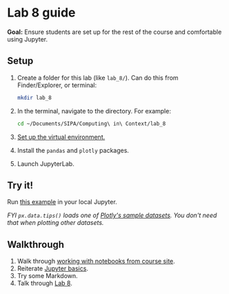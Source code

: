 # Lab 8 guide

**Goal:** Ensure students are set up for the rest of the course and comfortable using Jupyter.

## Setup

1. Create a folder for this lab (like `lab_8/`). Can do this from Finder/Explorer, or terminal:

   ```sh
   mkdir lab_8
   ```

1. In the terminal, navigate to the directory. For example:

   ```sh
   cd ~/Documents/SIPA/Computing\ in\ Context/lab_8
   ```

1. [Set up the virtual environment.](notebooks.md#installing-packages)
1. Install the `pandas` and `plotly` packages.
1. Launch JupyterLab.

## Try it!

Run [this example](https://plotly.com/python/linear-fits/#Linear-fit-trendlines-with-Plotly-Express) in your local Jupyter.

_FYI `px.data.tips()` loads one of [Plotly's sample datasets](https://plotly.com/python-api-reference/generated/plotly.express.data.html). You don't need that when plotting other datasets._

## Walkthrough

1. Walk through [working with notebooks from course site](notebooks.md#downloading-notebooks).
1. Reiterate [Jupyter basics](lecture_15.ipynb#jupyter-basics).
1. Try some Markdown.
1. Talk through [Lab 8](lab_8.ipynb).
